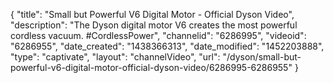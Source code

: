 {
    "title": "Small but Powerful V6 Digital Motor - Official Dyson Video",
    "description": "The Dyson digital motor V6 creates the most powerful cordless vacuum. #CordlessPower",
    "channelid": "6286995",
    "videoid": "6286955",
    "date_created": "1438366313",
    "date_modified": "1452203888",
    "type": "captivate",
    "layout": "channelVideo",
    "url": "\/dyson\/small-but-powerful-v6-digital-motor-official-dyson-video\/6286995-6286955"
}